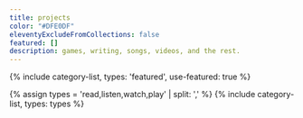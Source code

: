 ```yaml
---
title: projects
color: "#DFE0DF"
eleventyExcludeFromCollections: false
featured: []
description: games, writing, songs, videos, and the rest.
---
```

{% include category-list, types: 'featured', use-featured: true %}

{% assign types = 'read,listen,watch,play' | split: ',' %}
{% include category-list, types: types %}
